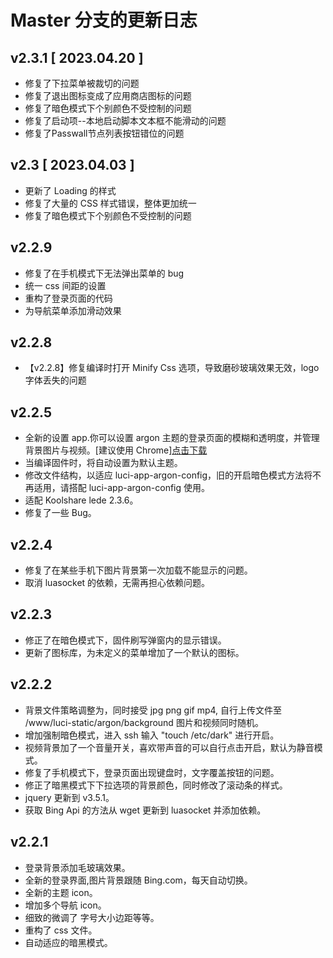 # Master 分支的更新日志

## v2.3.1 [ 2023.04.20 ]

- 修复了下拉菜单被裁切的问题
- 修复了退出图标变成了应用商店图标的问题
- 修复了暗色模式下个别颜色不受控制的问题
- 修复了启动项--本地启动脚本文本框不能滑动的问题
- 修复了Passwall节点列表按钮错位的问题

## v2.3 [ 2023.04.03 ]

- 更新了 Loading 的样式
- 修复了大量的 CSS 样式错误，整体更加统一
- 修复了暗色模式下个别颜色不受控制的问题

## v2.2.9

- 修复了在手机模式下无法弹出菜单的 bug
- 统一 css 间距的设置
- 重构了登录页面的代码
- 为导航菜单添加滑动效果

## v2.2.8

- 【v2.2.8】修复编译时打开 Minify Css 选项，导致磨砂玻璃效果无效，logo 字体丢失的问题

## v2.2.5

- 全新的设置 app.你可以设置 argon 主题的登录页面的模糊和透明度，并管理背景图片与视频。[建议使用 Chrome][点击下载](https://github.com/jerrykuku/luci-app-argon-config/releases/download/v0.8-beta/luci-app-argon-config_0.8-beta_all.ipk)
- 当编译固件时，将自动设置为默认主题。
- 修改文件结构，以适应 luci-app-argon-config，旧的开启暗色模式方法将不再适用，请搭配 luci-app-argon-config 使用。
- 适配 Koolshare lede 2.3.6。
- 修复了一些 Bug。

## v2.2.4

- 修复了在某些手机下图片背景第一次加载不能显示的问题。
- 取消 luasocket 的依赖，无需再担心依赖问题。

## v2.2.3

- 修正了在暗色模式下，固件刷写弹窗内的显示错误。
- 更新了图标库，为未定义的菜单增加了一个默认的图标。

## v2.2.2

- 背景文件策略调整为，同时接受 jpg png gif mp4, 自行上传文件至 /www/luci-static/argon/background 图片和视频同时随机。
- 增加强制暗色模式，进入 ssh 输入 "touch /etc/dark" 进行开启。
- 视频背景加了一个音量开关，喜欢带声音的可以自行点击开启，默认为静音模式。
- 修复了手机模式下，登录页面出现键盘时，文字覆盖按钮的问题。
- 修正了暗黑模式下下拉选项的背景颜色，同时修改了滚动条的样式。
- jquery 更新到 v3.5.1。
- 获取 Bing Api 的方法从 wget 更新到 luasocket 并添加依赖。

## v2.2.1

- 登录背景添加毛玻璃效果。
- 全新的登录界面,图片背景跟随 Bing.com，每天自动切换。
- 全新的主题 icon。
- 增加多个导航 icon。
- 细致的微调了 字号大小边距等等。
- 重构了 css 文件。
- 自动适应的暗黑模式。
